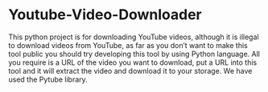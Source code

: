 # Youtube-Video-Downloader
This python project is for downloading YouTube videos, although it is illegal to download videos from YouTube, as far as you don’t want to make this tool public you should try developing this tool by using Python language. 
All you require is a URL of the video you want to download, put a URL into this tool and it will extract the video and download it to your storage. 
We have used the Pytube library.
